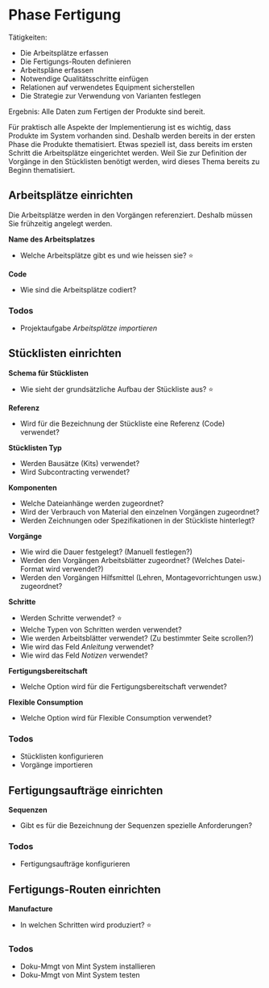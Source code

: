 # Phase Fertigung

Tätigkeiten:

* Die Arbeitsplätze erfassen
* Die Fertigungs-Routen definieren
* Arbeitspläne erfassen
* Notwendige Qualitätsschritte einfügen
* Relationen auf verwendetes Equipment sicherstellen
* Die Strategie zur Verwendung von Varianten festlegen

Ergebnis: Alle Daten zum Fertigen der Produkte sind bereit.
  
Für praktisch alle Aspekte der Implementierung ist es wichtig, dass Produkte im System vorhanden sind. Deshalb werden bereits in der ersten Phase die Produkte thematisiert. Etwas speziell ist, dass bereits im ersten Schritt die Arbeitsplätze eingerichtet werden. Weil Sie zur Definition der Vorgänge in den Stücklisten benötigt werden, wird dieses Thema bereits zu Beginn thematisiert.

## Arbeitsplätze einrichten

Die Arbeitsplätze werden in den Vorgängen referenziert. Deshalb müssen Sie frühzeitig angelegt werden.

**Name des Arbeitsplatzes**

- Welche Arbeitsplätze gibt es und wie heissen sie? ⭐

**Code**

- Wie sind die Arbeitsplätze codiert?

### Todos

- Projektaufgabe *Arbeitsplätze importieren*

## Stücklisten einrichten

**Schema für Stücklisten**

- Wie sieht der grundsätzliche Aufbau der Stückliste aus? ⭐

**Referenz**

- Wird für die Bezeichnung der Stückliste eine Referenz (Code) verwendet?

**Stücklisten Typ**

- Werden Bausätze (Kits) verwendet?
- Wird Subcontracting verwendet?

**Komponenten**

- Welche Dateianhänge werden zugeordnet?
- Wird der Verbrauch von Material den einzelnen Vorgängen zugeordnet?
- Werden Zeichnungen oder Spezifikationen in der Stückliste hinterlegt?

**Vorgänge**

- Wie wird die Dauer festgelegt? (Manuell festlegen?)
- Werden den Vorgängen Arbeitsblätter zugeordnet? (Welches Datei-Format wird verwendet?)
- Werden den Vorgängen Hilfsmittel (Lehren, Montagevorrichtungen usw.) zugeordnet?

**Schritte**

- Werden Schritte verwendet? ⭐
- Welche Typen von Schritten werden verwendet?
- Wie werden Arbeitsblätter verwendet? (Zu bestimmter Seite scrollen?)
- Wie wird das Feld *Anleitung* verwendet?
- Wie wird das Feld *Notizen* verwendet?

**Fertigungsbereitschaft**

- Welche Option wird für die Fertigungsbereitschaft verwendet?

**Flexible Consumption**

- Welche Option wird für Flexible Consumption verwendet?

### Todos

- Stücklisten konfigurieren
- Vorgänge importieren

## Fertigungsaufträge einrichten

**Sequenzen**

-   Gibt es für die Bezeichnung der Sequenzen spezielle Anforderungen?

### Todos

- Fertigungsaufträge konfigurieren

## Fertigungs-Routen einrichten

**Manufacture**

- In welchen Schritten wird produziert? ⭐


### Todos

- Doku-Mmgt von Mint System installieren
- Doku-Mmgt von Mint System testen



